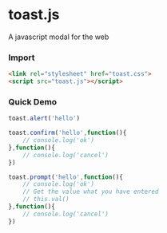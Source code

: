# toast.js
A javascript modal for the web

### Import
``` html
<link rel="stylesheet" href="toast.css">
<script src="toast.js"></script>
```

### Quick Demo
``` javascript
toast.alert('hello')

toast.confirm('hello',function(){
	// console.log('ok')
},function(){
	// console.log('cancel')
})

toast.prompt('hello',function(){
	// console.log('ok')
	// Get the value what you have entered
	// this.val() 
},function(){
	// console.log('cancel')
})
```